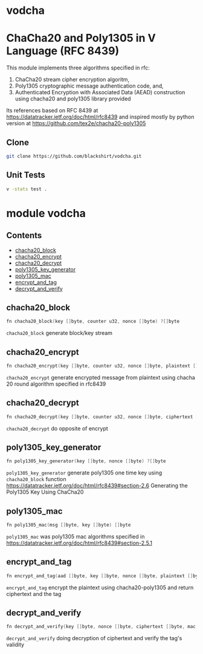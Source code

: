 # vodcha
# ChaCha20 and Poly1305 in V Language (RFC 8439)

This module implements three algorithms specified in rfc:
1. ChaCha20 stream cipher encryption algoritm, 
2. Poly1305 cryptographic message authentication code, and, 
3. Authenticated Encryption with Associated Data (AEAD) construction using chacha20 and poly1305 library provided

Its references based on RFC 8439 at https://datatracker.ietf.org/doc/html/rfc8439 and inspired mostly by python version at https://github.com/tex2e/chacha20-poly1305


## Clone
```bash
git clone https://github.com/blackshirt/vodcha.git
```


## Unit Tests

```bash
v -stats test .
```

# module vodcha

 

## Contents
- [chacha20_block](#chacha20_block)
- [chacha20_encrypt](#chacha20_encrypt)
- [chacha20_decrypt](#chacha20_decrypt)
- [poly1305_key_generator](#poly1305_key_generator)
- [poly1305_mac](#poly1305_mac)
- [encrypt_and_tag](#encrypt_and_tag)
- [decrypt_and_verify](#decrypt_and_verify)


## chacha20_block
```v
fn chacha20_block(key []byte, counter u32, nonce []byte) ?[]byte
```
 `chacha20_block` generate block/key stream 


## chacha20_encrypt
```v
fn chacha20_encrypt(key []byte, counter u32, nonce []byte, plaintext []byte) ?[]byte
```
 `chacha20_encrypt` generate encrypted message from plaintext using chacha 20 round algorithm  specified in rfc8439 


## chacha20_decrypt
```v
fn chacha20_decrypt(key []byte, counter u32, nonce []byte, ciphertext []byte) ?[]byte
```
 `chacha20_decrypt` do opposite of encrypt 




## poly1305_key_generator
```v
fn poly1305_key_generator(key []byte, nonce []byte) ?[]byte
```
 `poly1305_key_generator` generate poly1305 one time key using `chacha20_block` function  https://datatracker.ietf.org/doc/html/rfc8439#section-2.6  Generating the Poly1305 Key Using ChaCha20 



## poly1305_mac
```v
fn poly1305_mac(msg []byte, key []byte) []byte
```
 `poly1305_mac` was poly1305 mac algorithms specified in   https://datatracker.ietf.org/doc/html/rfc8439#section-2.5.1 




## encrypt_and_tag
```v
fn encrypt_and_tag(aad []byte, key []byte, nonce []byte, plaintext []byte) ?([]byte, []byte)
```
 `encrypt_and_tag` encrypt the plaintext using chacha20-poly1305 and return ciphertext and the tag 


## decrypt_and_verify
```v
fn decrypt_and_verify(key []byte, nonce []byte, ciphertext []byte, mac []byte, aad []byte) ?[]byte
```
 `decrypt_and_verify` doing decryption of ciphertext and verify the tag's validity 


